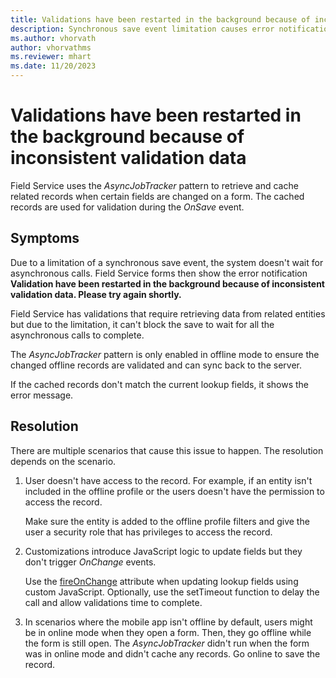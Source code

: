 ```yaml
---
title: Validations have been restarted in the background because of inconsistent validation data
description: Synchronous save event limitation causes error notification in Field Service forms.
ms.author: vhorvath
author: vhorvathms
ms.reviewer: mhart
ms.date: 11/20/2023
---
```


# Validations have been restarted in the background because of inconsistent validation data

Field Service uses the *AsyncJobTracker* pattern to retrieve and cache related records when certain fields are changed on a form. The cached records are used for validation during the *OnSave* event.

## Symptoms

Due to a limitation of a synchronous save event, the system doesn't wait for asynchronous calls. Field Service forms then show the error notification **Validation have been restarted in the background because of inconsistent validation data. Please try again shortly.**

Field Service has validations that require retrieving data from related entities but due to the limitation, it can't block the save to wait for all the asynchronous calls to complete.

The *AsyncJobTracker* pattern is only enabled in offline mode to ensure the changed offline records are validated and can sync back to the server.

If the cached records don't match the current lookup fields, it shows the error message.

## Resolution

There are multiple scenarios that cause this issue to happen. The resolution depends on the scenario.

1. User doesn't have access to the record. For example, if an entity isn't included in the offline profile or the users doesn't have the permission to access the record.

   Make sure the entity is added to the offline profile filters and give the user a security role that has privileges to access the record.

2. Customizations introduce JavaScript logic to update fields but they don't trigger *OnChange* events.

   Use the [fireOnChange](/powerapps/developer/model-driven-apps/clientapi/reference/attributes/fireonchange) attribute when updating lookup fields using custom JavaScript. Optionally, use the setTimeout function to delay the call and allow validations time to complete.

3. In scenarios where the mobile app isn't offline by default, users might be in online mode when they open a form. Then, they go offline while the form is still open. The *AsyncJobTracker* didn't run when the form was in online mode and didn't cache any records. Go online to save the record.